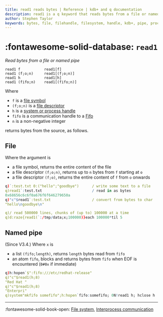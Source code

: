 ```yaml
---
title: read1 reads bytes | Reference | kdb+ and q documentation
description: read1 is a q keyword that reads bytes from a file or named pipe
author: Stephen Taylor
keywords: bytes, file, filehandle, filesystem, handle, kdb+, pipe, process, q, read, read1
---
```

# :fontawesome-solid-database: `read1`






_Read bytes from a file or named pipe_

```syntax
read1 f           read1[f]
read1 (f;o;n)     read1[(f;o;n)]
read1 h           read1[h]
read1 (fifo;n)    read1[(fifo;n)]
```

Where

-   `f` is a [file symbol](../basics/glossary.md#file-symbol)
-   `(f;o;n)` is a [file descriptor](../basics/glossary.md#file-descriptor)
-   `h` is a [system or process handle](../basics/handles.md)
-   `fifo` is a communication handle to a [Fifo](hopen.md#communication-handles)
-   `n` is a non-negative integer

returns bytes from the source, as follows.


## File

Where the argument is 

-   a file symbol, returns the entire content of the file
-   a file descriptor `(f;o;n)`, returns up to `n` bytes from `f` starting at `o`
-   a file descriptor `(f;o)`, returns the entire content of `f` from `o` onwards

```q
q)`:test.txt 0:("hello";"goodbye")      / write some text to a file
q)read1`:test.txt                       / read in as bytes
0x68656c6c6f0a676f6f646279650a
q)"c"$read1`:test.txt                   / convert from bytes to char
"hello\ngoodbye\n"

q)/ read 500000 lines, chunks of (up to) 100000 at a time
q)d:raze{read1(`:/tmp/data;x;100000)}each 100000*til 5 
```


## Named pipe

(Since V3.4.) Where `x` is

-   a list `(fifo;length)`, returns `length` bytes read from `fifo`
-   an atom `fifo`, blocks and returns bytes from `fifo` when EOF is encountered (`0#0x` if immediate)

```q
q)h:hopen`$":fifo:///etc/redhat-release"
q)"c"$read1(h;8)
"Red Hat "
q)"c"$read1(h;8)
"Enterpri"
q)system"mkfifo somefifo";h:hopen`fifo:somefifo; 0N!read1 h; hclose h
```

----
:fontawesome-solid-book-open:
[File system](../basics/files.md),
[Interprocess communication](../basics/ipc.md)

